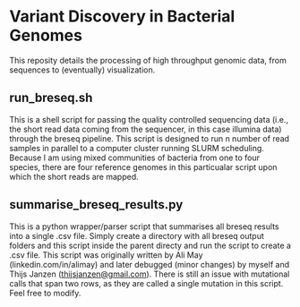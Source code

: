 # Variant Discovery in Bacterial Genomes
This reposity details the processing of high throughput genomic data, from sequences to (eventually) visualization. 

## run_breseq.sh
This is a shell script for  passing the quality controlled sequencing data (i.e., the short read data coming from the sequencer, in this case illumina data) through the breseq pipeline. This script is designed to run n number of read samples in parallel to a computer cluster running SLURM scheduling. Because I am using mixed communities of bacteria from one to four species, there are four reference genomes in this particualar script upon which the short reads are mapped. 

## summarise_breseq_results.py
This is a python wrapper/parser script that summarises all breseq results into a single .csv file. Simply create a directory with all breseq output folders and this script inside the parent directy and run the script to create a .csv file. This script was originally written by Ali May (linkedin.com/in/alimay) and later debugged (minor changes) by myself and Thijs Janzen (thijsjanzen@gmail.com). There is still an issue with mutational calls that span two rows, as they are called a single mutation in this script. Feel free to modify.

